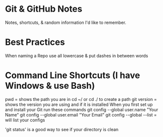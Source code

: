 # Git & GitHub Notes
Notes, shortcuts, & random information I'd like to remember. 

# Best Practices
When naming a Repo use all lowercase & put dashes in between words

# Command Line Shortcuts (I have Windows & use Bash)
pwd = shows the path you are in 
cd ~/ or cd ./ to create a path
git version = shows the version you are using and if it is installed
When you first set up and install your Git run these commands
git config --global user.name "Your Name"
git config --global user.email "Your Email"
git config --global --list = will list your configs

'git status' is a good way to see if your directory is clean


